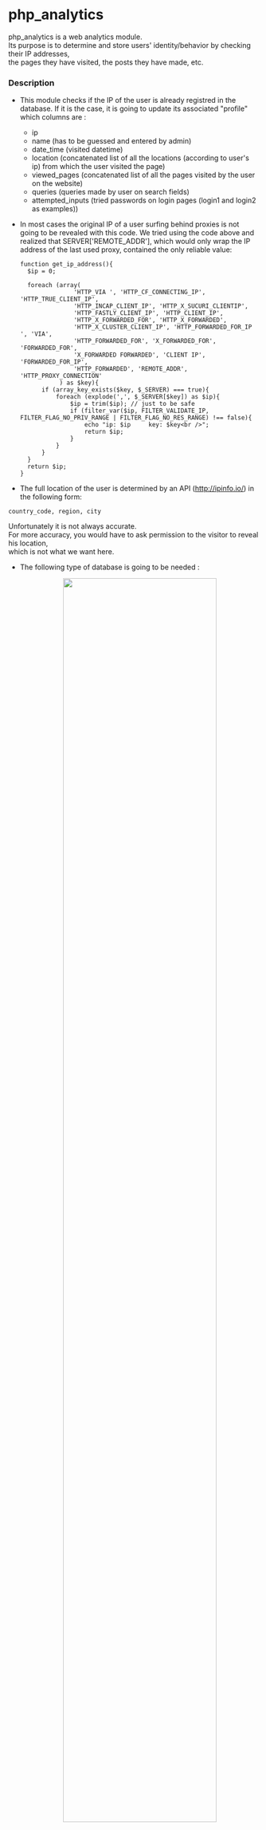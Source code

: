 # php_analytics

php_analytics is a web analytics module.<br />
Its purpose is to determine and store users' identity/behavior by checking their IP addresses,<br />
the pages they have visited, the posts they have made, etc.

### Description

* This module checks if the IP of the user is already registred in the database.
  If it is the case, it is going to update its associated "profile" which columns are :
    - ip
    - name (has to be guessed and entered by admin)
    - date_time (visited datetime)
    - location (concatenated list of all the locations (according to user's ip) from which the user visited the page)
    - viewed_pages (concatenated list of all the pages visited by the user on the website)
    - queries (queries made by user on search fields)
    - attempted_inputs (tried passwords on login pages (login1 and login2 as examples))

* In most cases the original IP of a user surfing behind proxies is not going to be revealed with this code.
  We tried using the code above and realized that SERVER['REMOTE_ADDR'], which would only wrap the IP address
  of the last used proxy, contained the only reliable value:
  ```
  function get_ip_address(){
    $ip = 0;

    foreach (array(
                 'HTTP_VIA ', 'HTTP_CF_CONNECTING_IP', 'HTTP_TRUE_CLIENT_IP',
                 'HTTP_INCAP_CLIENT_IP', 'HTTP_X_SUCURI_CLIENTIP',
                 'HTTP_FASTLY_CLIENT_IP', 'HTTP_CLIENT_IP',
                 'HTTP_X_FORWARDED_FOR', 'HTTP_X_FORWARDED',
                 'HTTP_X_CLUSTER_CLIENT_IP', 'HTTP_FORWARDED_FOR_IP ', 'VIA',
                 'HTTP_FORWARDED_FOR', 'X_FORWARDED_FOR', 'FORWARDED_FOR',
                 'X_FORWARDED FORWARDED', 'CLIENT IP', 'FORWARDED_FOR_IP',
                 'HTTP_FORWARDED', 'REMOTE_ADDR', 'HTTP_PROXY_CONNECTION'
             ) as $key){
        if (array_key_exists($key, $_SERVER) === true){
            foreach (explode(',', $_SERVER[$key]) as $ip){
                $ip = trim($ip); // just to be safe
                if (filter_var($ip, FILTER_VALIDATE_IP, FILTER_FLAG_NO_PRIV_RANGE | FILTER_FLAG_NO_RES_RANGE) !== false){
                    echo "ip: $ip     key: $key<br />";
                    return $ip;
                }
            }
        }
    }
    return $ip;
  }
* The full location of the user is determined by an API (http://ipinfo.io/) in the following form: 
```
country_code, region, city
```
Unfortunately it is not always accurate.<br />
For more accuracy, you would have to ask permission to the visitor to reveal his location,<br />
which is not what we want here.

* The following type of database is going to be needed :
  <p align="center">
    <img src="/screenshot/phpMyAdmin.png" width="80%" />
  </p>

* Finally, notify_admin.php sends a notification email to the admin.
  
